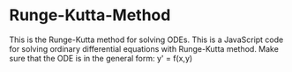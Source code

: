# Runge-Kutta-Method
This is the Runge-Kutta method for solving ODEs.
This is a JavaScript code for solving ordinary differential equations with Runge-Kutta method.
Make sure that the ODE is in the general form: y' = f(x,y)
